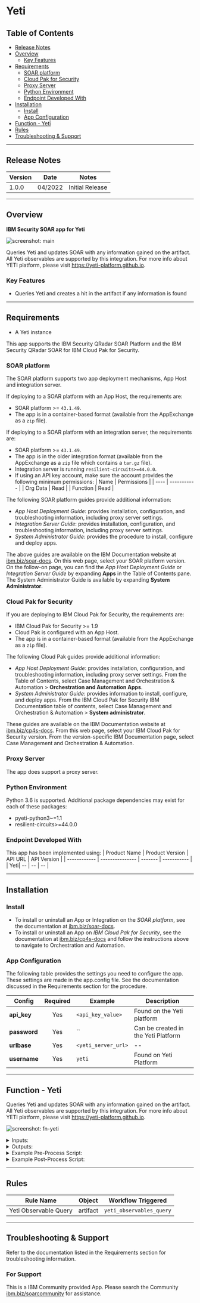 <!--
  This README.md is generated by running:
  "resilient-sdk docgen -p fn_yeti"

  It is best edited using a Text Editor with a Markdown Previewer. VS Code
  is a good example. Checkout https://guides.github.com/features/mastering-markdown/
  for tips on writing with Markdown

  All fields followed by "::CHANGE_ME::"" should be manually edited

  If you make manual edits and run docgen again, a .bak file will be created

  Store any screenshots in the "doc/screenshots" directory and reference them like:
  ![screenshot: screenshot_1](./screenshots/screenshot_1.png)

  NOTE: If your app is available in the container-format only, there is no need to mention the integration server in this readme.
-->

# Yeti

## Table of Contents
- [Release Notes](#release-notes)
- [Overview](#overview)
  - [Key Features](#key-features)
- [Requirements](#requirements)
  - [SOAR platform](#soar-platform)
  - [Cloud Pak for Security](#cloud-pak-for-security)
  - [Proxy Server](#proxy-server)
  - [Python Environment](#python-environment)
  - [Endpoint Developed With](#endpoint-developed-with)
- [Installation](#installation)
  - [Install](#install)
  - [App Configuration](#app-configuration)
- [Function - Yeti](#function---yeti)
- [Rules](#rules)
- [Troubleshooting & Support](#troubleshooting--support)
---

## Release Notes
<!--
  Specify all changes in this release. Do not remove the release 
  notes of a previous release
-->
| Version | Date | Notes |
| ------- | ---- | ----- |
| 1.0.0 | 04/2022 | Initial Release | 

---

## Overview
<!--
  Provide a high-level description of the function itself and its remote software or application.
  The text below is parsed from the "description" and "long_description" attributes in the setup.py file
-->
**IBM Security SOAR app for Yeti**

 ![screenshot: main](./doc/screenshots/main.png)

Queries Yeti and updates SOAR with any information gained on the artifact. All Yeti observables are supported by this integration. For more info about YETI platform, please visit https://yeti-platform.github.io.	

### Key Features
<!--
  List the Key Features of the Integration
-->
* Queries Yeti and creates a hit in the artifact if any information is found

---

## Requirements
<!--
  List any Requirements 
--> 
* A Yeti instance

This app supports the IBM Security QRadar SOAR Platform and the IBM Security QRadar SOAR for IBM Cloud Pak for Security.

### SOAR platform
The SOAR platform supports two app deployment mechanisms, App Host and integration server.

If deploying to a SOAR platform with an App Host, the requirements are:
* SOAR platform >= `43.1.49`.
* The app is in a container-based format (available from the AppExchange as a `zip` file).

If deploying to a SOAR platform with an integration server, the requirements are:
* SOAR platform >= `43.1.49`.
* The app is in the older integration format (available from the AppExchange as a `zip` file which contains a `tar.gz` file).
* Integration server is running `resilient-circuits>=44.0.0`.
* If using an API key account, make sure the account provides the following minimum permissions: 
  | Name | Permissions |
  | ---- | ----------- |
  | Org Data | Read |
  | Function | Read |

The following SOAR platform guides provide additional information: 
* _App Host Deployment Guide_: provides installation, configuration, and troubleshooting information, including proxy server settings. 
* _Integration Server Guide_: provides installation, configuration, and troubleshooting information, including proxy server settings.
* _System Administrator Guide_: provides the procedure to install, configure and deploy apps. 

The above guides are available on the IBM Documentation website at [ibm.biz/soar-docs](https://ibm.biz/soar-docs). On this web page, select your SOAR platform version. On the follow-on page, you can find the _App Host Deployment Guide_ or _Integration Server Guide_ by expanding **Apps** in the Table of Contents pane. The System Administrator Guide is available by expanding **System Administrator**.

### Cloud Pak for Security
If you are deploying to IBM Cloud Pak for Security, the requirements are:
* IBM Cloud Pak for Security >= 1.9
* Cloud Pak is configured with an App Host.
* The app is in a container-based format (available from the AppExchange as a `zip` file).

The following Cloud Pak guides provide additional information: 
* _App Host Deployment Guide_: provides installation, configuration, and troubleshooting information, including proxy server settings. From the Table of Contents, select Case Management and Orchestration & Automation > **Orchestration and Automation Apps**.
* _System Administrator Guide_: provides information to install, configure, and deploy apps. From the IBM Cloud Pak for Security IBM Documentation table of contents, select Case Management and Orchestration & Automation > **System administrator**.

These guides are available on the IBM Documentation website at [ibm.biz/cp4s-docs](https://ibm.biz/cp4s-docs). From this web page, select your IBM Cloud Pak for Security version. From the version-specific IBM Documentation page, select Case Management and Orchestration & Automation.

### Proxy Server
The app does support a proxy server.

### Python Environment
Python 3.6 is supported.
Additional package dependencies may exist for each of these packages:
* pyeti-python3~=1.1
* resilient-circuits>=44.0.0

### Endpoint Developed With

This app has been implemented using:
| Product Name | Product Version | API URL | API Version |
| ------------ | --------------- | ------- | ----------- |
| Yeti| -- | -- | -- |

---

## Installation

### Install
* To install or uninstall an App or Integration on the _SOAR platform_, see the documentation at [ibm.biz/soar-docs](https://ibm.biz/soar-docs).
* To install or uninstall an App on _IBM Cloud Pak for Security_, see the documentation at [ibm.biz/cp4s-docs](https://ibm.biz/cp4s-docs) and follow the instructions above to navigate to Orchestration and Automation.

### App Configuration
The following table provides the settings you need to configure the app. These settings are made in the app.config file. See the documentation discussed in the Requirements section for the procedure.

| Config | Required | Example | Description |
| ------ | :------: | ------- | ----------- |
| **api_key** | Yes | `<api_key_value>` | Found on the Yeti platform|
| **password** | Yes | `` | Can be created in the Yeti Platform|
| **urlbase** | Yes | `<yeti_server_url>` | --|
| **username** | Yes | `yeti` | Found on Yeti Platform|


---

## Function - Yeti
Queries Yeti and updates SOAR with any information gained on the artifact. All Yeti observables are supported by this integration. For more info about YETI platform, please visit https://yeti-platform.github.io.

 ![screenshot: fn-yeti ](./doc/screenshots/fn-yeti.png)

<details><summary>Inputs:</summary>
<p>

| Name | Type | Required | Example | Tooltip |
| ---- | :--: | :------: | ------- | ------- |
| `yeti_artifact_type` | `text` | Yes | `-` | - |
| `yeti_artifact_value` | `text` | Yes | `-` | - |

</p>
</details>

<details><summary>Outputs:</summary>
<p>

> **NOTE:** This example might be in JSON format, but `results` is a Python Dictionary on the SOAR platform.

```python
results = {
  "content": [
    {
      "context": [],
      "created": "2022-04-04T18:52:23.699000",
      "description": null,
      "human_url": "http://localhost:8080/observable/624b3e67f533f89c2f700992",
      "id": "624b3e67f533f89c2f700992",
      "last_analyses": {},
      "sources": [],
      "tags": [
        {
          "first_seen": "2022-04-04T18:52:23.751000",
          "fresh": true,
          "last_seen": "2022-04-04T18:52:23.751000",
          "name": "dridex"
        }
      ],
      "type": "Path",
      "url": "http://localhost:8080/api/observable/624b3e67f533f89c2f700992",
      "value": "C:\\Users\\admin\\AppData\\Roaming\\Adada\\stolen.dat"
    }
  ],
  "inputs": {
    "yeti_artifact_type": "File Path",
    "yeti_artifact_value": "C:\\Users\\admin\\AppData\\Roaming\\Adada\\stolen.dat"
  },
  "metrics": {
    "execution_time_ms": 37,
    "host": "My Host",
    "package": "fn-yeti",
    "package_version": "1.0.0",
    "timestamp": "2022-04-04 16:50:55",
    "version": "1.0"
  },
  "raw": null,
  "reason": null,
  "success": true,
  "version": 2.0
}
```

</p>
</details>

<details><summary>Example Pre-Process Script:</summary>
<p>

```python
inputs.yeti_artifact_type = artifact.type
inputs.yeti_artifact_value = artifact.value
```

</p>
</details>

<details><summary>Example Post-Process Script:</summary>
<p>

```python
if results.success:
  if results.content:
    resp = results.content
    hit = []

    tags = ""
    for tag in resp[0]["tags"]:
        if tags != "":
            tags += ", "
        tags += tag["name"]
    
    descript = resp[0]["description"] if resp[0]["description"] else "None"
    hit = [
        {
          "name": "Type",
          "type": "string",
          "value": "{}".format(resp[0]["type"])
        }, 
        {
          "name": "Value",
          "type": "string",
          "value": "{}".format(resp[0]["value"])
        }, 
        {
          "name": "Tags",
          "type": "string",
          "value": "{}".format(tags)
        },
        {
          "name": "Created",
          "type": "string",
          "value": "{}".format(resp[0]["created"])
        },
        {
          "name": "URL",
          "type": "uri",
          "value": "{}".format(resp[0]["human_url"])
        },
        {
          "name": "Description",
          "type": "string",
          "value": "{}".format(descript)
        }
        ]
    artifact.addHit("Yeti Function hits added", hit)
else:
  incident.addNote("Yeti query failed: {}".format(results.reason))
  
```

</p>
</details>

---





## Rules
| Rule Name | Object | Workflow Triggered |
| --------- | ------ | ------------------ |
| Yeti Observable Query | artifact | `yeti_observables_query` |

---


## Troubleshooting & Support
Refer to the documentation listed in the Requirements section for troubleshooting information.

### For Support
This is a IBM Community provided App. Please search the Community [ibm.biz/soarcommunity](https://ibm.biz/soarcommunity) for assistance.

